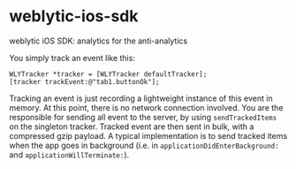 weblytic-ios-sdk
================

weblytic iOS SDK: analytics for the anti-analytics

You simply track an event like this:
 
```objectice-c
WLYTracker *tracker = [WLYTracker defaultTracker];
[tracker trackEvent:@"tab1.buttonOk"];
```

Tracking an event is just recording a lightweight instance of this event in memory. At this point, there is no network connection involved. You are the responsible for sending all event to the server, by using `sendTrackedItems` on the singleton tracker. Tracked event are then sent in bulk, with a compressed gzip payload. A typical implementation is to send tracked items when the app goes in background (i.e. in `applicationDidEnterBackground:` and `applicationWillTerminate:`).
